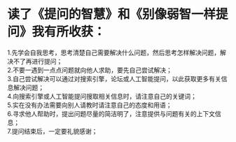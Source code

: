 读了《提问的智慧》和《别像弱智一样提问》我有所收获：
=
1.先学会自我思考，思考清楚自己需要解决什么问题，然后思考怎样解决问题，解决不了再进行提问；  
2.不要一遇到一点点问题就向他人求助，要先自己尝试解决；  
3.自己尝试解决可以通过对搜索引擎，论坛或人工智能提问，以此获取更多有关信息解决问题；  
4.向搜索引擎或人工智能提问搜取相关信息时，请注意自己的关键词；  
5.实在没有办法需要向别人请教时请注意自己的态度和用语；  
6.寻求他人帮助时，提出问题尽量的简洁明了，注意提供与问题有关的上下文信息；  
7.提问结束后，一定要礼貌感谢；  
